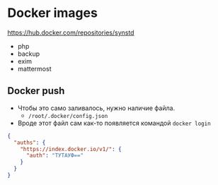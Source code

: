# Docker images

https://hub.docker.com/repositories/synstd

- php
- backup
- exim
- mattermost

## Docker push

- Чтобы это само заливалось, нужно наличие файла.
  - `/root/.docker/config.json`
- Вроде этот файл сам как-то появляется командой `docker login`

```json
{
  "auths": {
    "https://index.docker.io/v1/": {
      "auth": "ТУТАУФ=="
    }
  }
}
```
